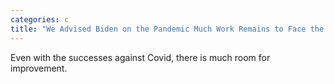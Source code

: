 ```yaml
---
categories: c
title: "We Advised Biden on the Pandemic Much Work Remains to Face the Next Crisis"
---
```

Even with the successes against Covid, there is much room for improvement.